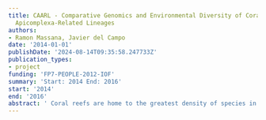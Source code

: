 ```yaml
---
title: CAARL - Comparative Genomics and Environmental Diversity of Coral Associated
  Apicomplexa-Related Lineages
authors:
- Ramon Massana, Javier del Campo
date: '2014-01-01'
publishDate: '2024-08-14T09:35:58.247733Z'
publication_types:
- project
funding: 'FP7-PEOPLE-2012-IOF'
summary: 'Start: 2014 End: 2016'
start: '2014'
end: '2016'
abstract: ' Coral reefs are home to the greatest density of species in shallow marine waters, including unusually diverse microbial communities. However, almost everything we know about reef microbial communities is confined to prokaryotes and viruses: next to nothing is known about the microbial eukaryotes, with the exception of the symbiont dinoflagellate Symbiodinium. Coral reefs are like most other marine environments, where protists are consistently overlooked. Chromera and Vitrella are two reef-associated algae assumed to have a symbiotic relationship similar to that of Symbiodinium. As photosynthetic relatives of apicomplexan parasites, they held answers to long-debated questions about plastid evolution, but equally important questions about their functional relationship to corals and the reef community have hardly been asked. It has been observed that bacterial sequence surveys are heavily ‘contaminated’ with eukaryotic plastid sequences. The apicomplexanrelated lineages (ARLs) are the richest source of still-unidentified plastid diversity, and virtually all of this diversity is restricted to coral reefs. We know they exist, but have no direct information on their biology or role in ecosystems whatsoever. ARL-V is the most common lineage, but we cannot even say whether the organisms are photosynthetic symbionts or intracellular parasites. To address these questions, an ecological approach was needed. '
---
```

